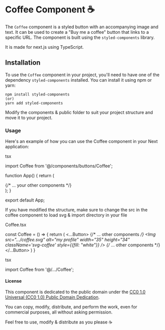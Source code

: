 # Coffee Component ☕

The `Coffee` component is a styled button with an accompanying image and text. It can be used to create a "Buy me a coffee" button that links to a specific URL. The component is built using the `styled-components` library.

It is made for next.js using TypeScript.

## Installation

To use the `Coffee` component in your project, you'll need to have one of the dependency `styled-components` installed. You can install it using npm or yarn:

```
npm install styled-components
(or)
yarn add styled-components
```

Modify the components & public folder to suit your project structure and move it to your project.


### Usage

Here's an example of how you can use the Coffee component in your Next application:

tsx

import Coffee from '@/components/buttons/Coffee';

function App() {
  return (
    <div>
      {/* ... your other components */}
      <Coffee />
    </div>
  );
}


export default App;

If you have modified the structure, make sure to change the src in the coffee component to load svg & import directory in your file

Coffee.tsx

const Coffee = () => {
  return (
    <...Button>
      {/* ... other components */}
      <Img src=".../coffee.svg" alt="my profile" width="35" height="34" className='svg-coffee' style={{fill: "white"}} />
      {/* ... other components */}
    </...Button>
  )
}

tsx

import Coffee from '@/.../Coffee';


#### License

This component is dedicated to the public domain under the [CC0 1.0 Universal (CC0 1.0) Public Domain Dedication](https://creativecommons.org/publicdomain/zero/1.0/).

You can copy, modify, distribute, and perform the work, even for commercial purposes, all without asking permission.

Feel free to use, modify & distribute as you please ☕